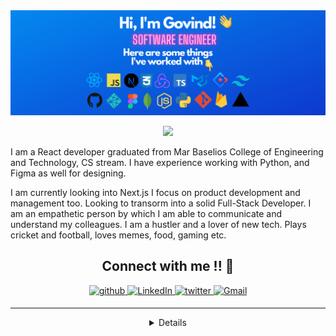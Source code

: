 
<img src="Banner for github.png"/>

<br>

<p align="center">
  <img src = "https://github-readme-stats.vercel.app/api?username=chandran-jr&show_icons=true&count_private=true&theme=dark&hide=issues&line_height=32">
</p>

<p>I am a React developer graduated from Mar Baselios College of Engineering and Technology, CS stream. I have experience working with Python, and Figma as well for designing.</p>

<p>I am currently looking into Next.js I focus on product development and management too. Looking to transorm into a solid Full-Stack Developer. I am an empathetic person by which I am able to communicate and understand my colleagues. I am a hustler and a lover of new tech. Plays cricket and football, loves memes, food, gaming etc.</p>

<h2 align="center">Connect with me !! 🤝</h2> 

<p align="center">
<a href="https://github.com/chandran-jr" target="_blank">
<img src=https://img.shields.io/badge/github-%2324292e.svg?&style=for-the-badge&logo=github&logoColor=white alt=github style="margin-bottom: 5px;" />
</a>
<a href="https://www.linkedin.com/in/govind-b-chandran-46821a193/" target="_blank">
<img alt="LinkedIn" src="https://img.shields.io/badge/linkedin%20-%230077B5.svg?&style=for-the-badge&logo=linkedin&logoColor=white"/>
</a>
<a href="https://twitter.com/GovindChandran5" target="_blank">
<img src=https://img.shields.io/badge/twitter-%2300acee.svg?&style=for-the-badge&logo=twitter&logoColor=white alt=twitter style="margin-bottom: 5px;" />
</a>
<a href="mailto:govindchandran150@gmail.com">
<img alt="Gmail" src="https://img.shields.io/badge/Gmail-D14836?style=for-the-badge&logo=gmail&logoColor=white" />
</p> 

----


<details align="center">
  <summary>GitHub Trophies 🏆</summary>
<p align="center">
  <a href="https://github.com/ryo-ma/github-profile-trophy" target="_blank">
    <img src="https://github-profile-trophy.vercel.app/?username=chandran-jr&theme=gruvbox"/>
  </a>
</p>
</details>







 



